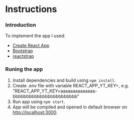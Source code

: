 # Instructions
### Introduction
To implement the app I used:
- [Create React App](https://create-react-app.dev/)
- [Bootstrap](https://getbootstrap.com/)
- [reactstrap](https://reactstrap.github.io/)


### Runing the app
1. Install dependencies and build using `npm install`.
2. Create .env file with variable REACT_APP_YT_KEY=<your You Tube API Key>, e.g. "REACT_APP_YT_KEY=aaaaaaaaaaaaaa-bbbbbbbbbbbbbbbbbbbbbbbb"
3. Run app using `npm start`.
4. App will be compiled and opened in default browser on [http://localhost:3000](http://localhost:3000).
